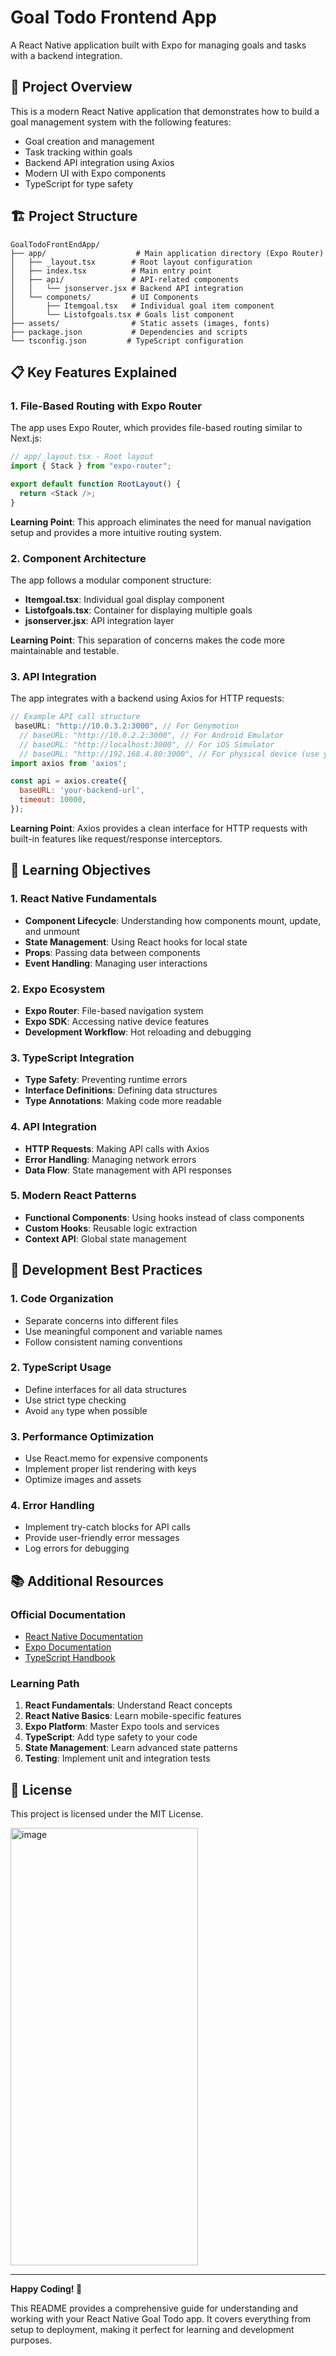 # Goal Todo Frontend App

A React Native application built with Expo for managing goals and tasks with a backend integration.

## 📱 Project Overview

This is a modern React Native application that demonstrates how to build a goal management system with the following features:
- Goal creation and management
- Task tracking within goals
- Backend API integration using Axios
- Modern UI with Expo components
- TypeScript for type safety

## 🏗️ Project Structure

```
GoalTodoFrontEndApp/
├── app/                    # Main application directory (Expo Router)
│   ├── _layout.tsx        # Root layout configuration
│   ├── index.tsx          # Main entry point
│   ├── api/               # API-related components
│   │   └── jsonserver.jsx # Backend API integration
│   └── componets/         # UI Components
│       ├── Itemgoal.tsx   # Individual goal item component
│       └── Listofgoals.tsx # Goals list component
├── assets/                # Static assets (images, fonts)
├── package.json           # Dependencies and scripts
└── tsconfig.json         # TypeScript configuration
```

## 📋 Key Features Explained

### 1. File-Based Routing with Expo Router

The app uses Expo Router, which provides file-based routing similar to Next.js:

```typescript
// app/_layout.tsx - Root layout
import { Stack } from "expo-router";

export default function RootLayout() {
  return <Stack />;
}
```

**Learning Point**: This approach eliminates the need for manual navigation setup and provides a more intuitive routing system.

### 2. Component Architecture

The app follows a modular component structure:

- **Itemgoal.tsx**: Individual goal display component
- **Listofgoals.tsx**: Container for displaying multiple goals
- **jsonserver.jsx**: API integration layer

**Learning Point**: This separation of concerns makes the code more maintainable and testable.

### 3. API Integration

The app integrates with a backend using Axios for HTTP requests:

```javascript
// Example API call structure
 baseURL: "http://10.0.3.2:3000", // For Genymotion
  // baseURL: "http://10.0.2.2:3000", // For Android Emulator
  // baseURL: "http://localhost:3000", // For iOS Simulator  
  // baseURL: "http://192.168.4.80:3000", // For physical device (use your actual IP)
import axios from 'axios';

const api = axios.create({
  baseURL: 'your-backend-url',
  timeout: 10000,
});
```

**Learning Point**: Axios provides a clean interface for HTTP requests with built-in features like request/response interceptors.

## 🎯 Learning Objectives

### 1. React Native Fundamentals
- **Component Lifecycle**: Understanding how components mount, update, and unmount
- **State Management**: Using React hooks for local state
- **Props**: Passing data between components
- **Event Handling**: Managing user interactions

### 2. Expo Ecosystem
- **Expo Router**: File-based navigation system
- **Expo SDK**: Accessing native device features
- **Development Workflow**: Hot reloading and debugging

### 3. TypeScript Integration
- **Type Safety**: Preventing runtime errors
- **Interface Definitions**: Defining data structures
- **Type Annotations**: Making code more readable

### 4. API Integration
- **HTTP Requests**: Making API calls with Axios
- **Error Handling**: Managing network errors
- **Data Flow**: State management with API responses

### 5. Modern React Patterns
- **Functional Components**: Using hooks instead of class components
- **Custom Hooks**: Reusable logic extraction
- **Context API**: Global state management

## 🔧 Development Best Practices

### 1. Code Organization
- Separate concerns into different files
- Use meaningful component and variable names
- Follow consistent naming conventions

### 2. TypeScript Usage
- Define interfaces for all data structures
- Use strict type checking
- Avoid `any` type when possible

### 3. Performance Optimization
- Use React.memo for expensive components
- Implement proper list rendering with keys
- Optimize images and assets

### 4. Error Handling
- Implement try-catch blocks for API calls
- Provide user-friendly error messages
- Log errors for debugging

## 📚 Additional Resources

### Official Documentation
- [React Native Documentation](https://reactnative.dev/)
- [Expo Documentation](https://docs.expo.dev/)
- [TypeScript Handbook](https://www.typescriptlang.org/docs/)

### Learning Path
1. **React Fundamentals**: Understand React concepts
2. **React Native Basics**: Learn mobile-specific features
3. **Expo Platform**: Master Expo tools and services
4. **TypeScript**: Add type safety to your code
5. **State Management**: Learn advanced state patterns
6. **Testing**: Implement unit and integration tests

## 📄 License

This project is licensed under the MIT License.

<img width="300" height="700" alt="image" src="https://github.com/user-attachments/assets/20e6bbf8-8285-433b-bac3-0cdec06ad699" />


---

**Happy Coding! 🎉**

This README provides a comprehensive guide for understanding and working with your React Native Goal Todo app. It covers everything from setup to deployment, making it perfect for learning and development purposes.
